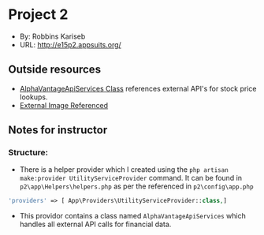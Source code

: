 # Project 2

- By: Robbins Kariseb
- URL: <http://e15p2.appsuits.org/>

## Outside resources

- [AlphaVantageApiServices Class](https://www.alphavantage.co/) references external API's for stock price lookups.
- [External Image Referenced](https://www.indiamart.com/proddetail/jackpot-tips-stocks-and-mcx-21866852073.html)

## Notes for instructor

### Structure:

- There is a helper provider which I created using the `php artisan make:provider UtilityServiceProvider` command. It can be found in `p2\app\Helpers\helpers.php` as per the referenced in `p2\config\app.php` 
```php 
'providers' => [ App\Providers\UtilityServiceProvider::class,]
``` 
- This providor contains a class named `AlphaVantageApiServices` which handles all external API calls for financial data.
